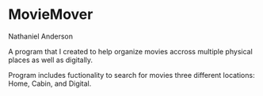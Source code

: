 # MovieMover
Nathaniel Anderson

A program that I created to help organize movies accross multiple physical places as well as digitally. 

Program includes fuctionality to search for movies three different locations: Home, Cabin, and Digital. 
